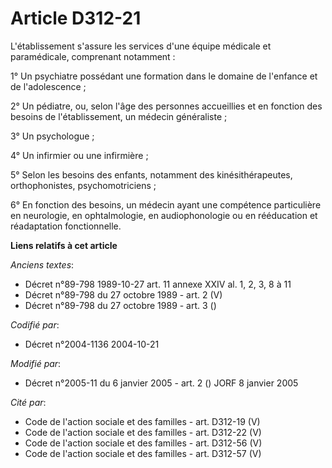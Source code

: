 # Article D312-21

L'établissement s'assure les services d'une équipe médicale et paramédicale, comprenant notamment :

1° Un psychiatre possédant une formation dans le domaine de l'enfance et de l'adolescence ;

2° Un pédiatre, ou, selon l'âge des personnes accueillies et en fonction des besoins de l'établissement, un médecin
généraliste ;

3° Un psychologue ;

4° Un infirmier ou une infirmière ;

5° Selon les besoins des enfants, notamment des kinésithérapeutes, orthophonistes, psychomotriciens ;

6° En fonction des besoins, un médecin ayant une compétence particulière en neurologie, en ophtalmologie, en audiophonologie
ou en rééducation et réadaptation fonctionnelle.

**Liens relatifs à cet article**

_Anciens textes_:

  - Décret n°89-798 1989-10-27 art. 11 annexe XXIV al. 1, 2, 3, 8 à 11
  - Décret n°89-798 du 27 octobre 1989 - art. 2 (V)
  - Décret n°89-798 du 27 octobre 1989 - art. 3 ()

_Codifié par_:

  - Décret n°2004-1136 2004-10-21

_Modifié par_:

  - Décret n°2005-11 du 6 janvier 2005 - art. 2 () JORF 8 janvier 2005

_Cité par_:

  - Code de l'action sociale et des familles - art. D312-19 (V)
  - Code de l'action sociale et des familles - art. D312-22 (V)
  - Code de l'action sociale et des familles - art. D312-56 (V)
  - Code de l'action sociale et des familles - art. D312-57 (V)
